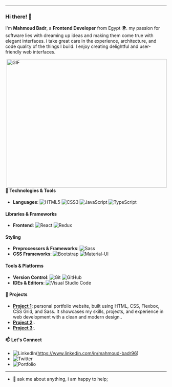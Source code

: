 


---

### Hi there! 👋

I'm **Mahmoud Badr**, a  **Frontend Developer** from Egypt 🌍. my passion for software lies with dreaming up ideas and making them come true with elegant interfaces. i take great care in the experience, architecture, and code quality of the things I build. I enjoy creating delightful and user-friendly web interfaces.

  <img align="right" alt="GIF" src="https://github.com/abhisheknaiidu/abhisheknaiidu/blob/master/code.gif?raw=true" width="500" height="400" />

#### 🔧 Technologies & Tools
- **Languages**: ![HTML5](https://img.icons8.com/color/40/000000/html-5.png) ![CSS3](https://img.icons8.com/color/40/000000/css3.png) ![JavaScript](https://img.icons8.com/color/40/000000/javascript.png) ![TypeScript](https://img.icons8.com/color/40/000000/typescript.png)

#### Libraries & Frameworks
- **Frontend**: ![React](https://img.icons8.com/color/40/000000/react-native.png) ![Redux](https://img.icons8.com/color/40/000000/redux.png) 
#### Styling
- **Preprocessors & Frameworks**: ![Sass](https://img.icons8.com/color/40/000000/sass.png) 
- **CSS Frameworks**: ![Bootstrap](https://img.icons8.com/color/40/000000/bootstrap.png)  ![Material-UI](https://img.icons8.com/color/40/000000/material-ui.png)


#### Tools & Platforms
- **Version Control**: ![Git](https://img.icons8.com/color/40/000000/git.png) ![GitHub](https://img.icons8.com/material-outlined/40/000000/github.png)
- **IDEs & Editors**: ![Visual Studio Code](https://img.icons8.com/color/40/000000/visual-studio-code-2019.png)

#### 🚀 Projects
- [**Project 1**](#): personal portfolio website, built using HTML, CSS, Flexbox, CSS Grid, and Sass. It showcases my skills, projects, and experience in web development with a clean and modern design..
- [**Project 2**](#):.
- [**Project 3**](#):.

#### 📫 Let's Connect
- ![LinkedIn](https://img.icons8.com/color/40/000000/linkedin.png)(https://www.linkedin.com/in/mahmoud-badr96)
- ![Twitter](https://img.icons8.com/color/40/000000/twitter.png) 
- ![Portfolio](https://img.icons8.com/external-flatart-icons-lineal-color-flatarticons/40/000000/external-portfolio-digital-marketing-flatart-icons-lineal-color-flatarticons.png)
---


- 💬 ask me about anything, i am happy to help;






